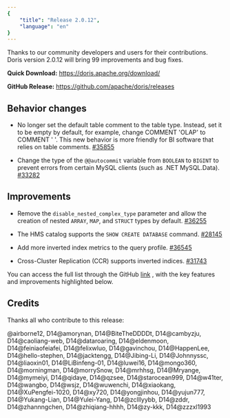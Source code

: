 ```yaml
---
{
    "title": "Release 2.0.12",
    "language": "en"
}
---
```


Thanks to our community developers and users for their contributions. Doris version 2.0.12 will bring 99 improvements and bug fixes.

**Quick Download:** https://doris.apache.org/download/

**GitHub Release:** https://github.com/apache/doris/releases

## Behavior changes

- No longer set the default table comment to the table type. Instead, set it to be empty by default, for example, change COMMENT 'OLAP' to COMMENT ' '.  This new behavior is more friendly for BI software that relies on table comments. [#35855](https://github.com/apache/doris/pull/35855)

- Change the type of the `@@autocommit` variable from `BOOLEAN` to `BIGINT` to prevent errors from certain MySQL clients (such as .NET MySQL.Data). [#33282](https://github.com/apache/doris/pull/33282)


## Improvements

- Remove the `disable_nested_complex_type` parameter and allow the creation of nested `ARRAY`, `MAP`, and `STRUCT` types by default. [#36255](https://github.com/apache/doris/pull/36255)

- The HMS catalog supports the `SHOW CREATE DATABASE` command. [#28145](https://github.com/apache/doris/pull/28145)

- Add more inverted index metrics to the query profile. [#36545](https://github.com/apache/doris/pull/36545)

- Cross-Cluster Replication (CCR) supports inverted indices. [#31743](https://github.com/apache/doris/pull/31743)

You can access the full list through the GitHub [link](https://github.com/apache/doris/compare/2.0.11...2.0.12) , with the key features and improvements highlighted below.



## Credits

Thanks all who contribute to this release:

@airborne12, D14@amorynan, D14@BiteTheDDDDt, D14@cambyzju, D14@caoliang-web, D14@dataroaring, D14@eldenmoon, D14@feiniaofeiafei, D14@felixwluo, D14@gavinchou, D14@HappenLee, D14@hello-stephen, D14@jacktengg, D14@Jibing-Li, D14@Johnnyssc, D14@liaoxin01, D14@LiBinfeng-01, D14@luwei16, D14@mongo360, D14@morningman, D14@morrySnow, D14@mrhhsg, D14@Mryange, D14@mymeiyi, D14@qidaye, D14@qzsee, D14@starocean999, D14@w41ter, D14@wangbo, D14@wsjz, D14@wuwenchi, D14@xiaokang, D14@XuPengfei-1020, D14@xy720, D14@yongjinhou, D14@yujun777, D14@Yukang-Lian, D14@Yulei-Yang, D14@zclllyybb, D14@zddr, D14@zhannngchen, D14@zhiqiang-hhhh, D14@zy-kkk, D14@zzzxl1993